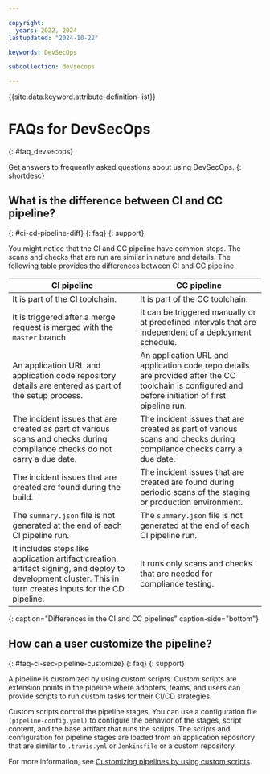 ```yaml
---

copyright: 
  years: 2022, 2024
lastupdated: "2024-10-22"

keywords: DevSecOps

subcollection: devsecops

---
```


{{site.data.keyword.attribute-definition-list}}

# FAQs for DevSecOps
{: #faq_devsecops}

Get answers to frequently asked questions about using DevSecOps.
{: shortdesc} 



## What is the difference between CI and CC pipeline?
{: #ci-cd-pipeline-diff}
{: faq}
{: support}

You might notice that the CI and CC pipeline have common steps. The scans and checks that are run are similar in nature and details. The following table provides the differences between CI and CC pipeline.

| CI pipeline | CC pipeline |
|---------|------------|
| It is part of the CI toolchain. | It is part of the CC toolchain. |
| It is triggered after a merge request is merged with the `master` branch | It can be triggered manually or at predefined intervals that are independent of a deployment schedule. |
| An application URL and application code repository details are entered as part of the setup process. | An application URL and application code repo details are provided after the CC toolchain is configured and before initiation of first pipeline run. |
| The incident issues that are created as part of various scans and checks during compliance checks do not carry a due date. | The incident issues that are created as part of various scans and checks during compliance checks carry a due date. |
| The incident issues that are created are found during the build. | The incident issues that are created are found during periodic scans of the staging or production environment. |
| The `summary.json` file is not generated at the end of each CI pipeline run. | The `summary.json` file is not generated at the end of each CI pipeline run. |
| It includes steps like application artifact creation, artifact signing, and deploy to development cluster. This in turn creates inputs for the CD pipeline.  | It runs only scans and checks that are needed for compliance testing. |
{: caption="Differences in the CI and CC pipelines" caption-side="bottom"}

## How can a user customize the pipeline?
{: #faq-ci-sec-pipeline-customize}
{: faq}
{: support}

A pipeline is customized by using custom scripts. Custom scripts are extension points in the pipeline where adopters, teams, and users can provide scripts to run custom tasks for their CI/CD strategies.

Custom scripts control the pipeline stages. You can use a configuration file `(pipeline-config.yaml)` to configure the behavior of the stages, script content, and the base artifact that runs the scripts. The scripts and configuration for pipeline stages are loaded from an application repository that are similar to `.travis.yml` or `Jenkinsfile` or a custom repository.

For more information, see [Customizing pipelines by using custom scripts](/docs/devsecops?topic=devsecops-cd-devsecops-pipelines-custom-customize).
